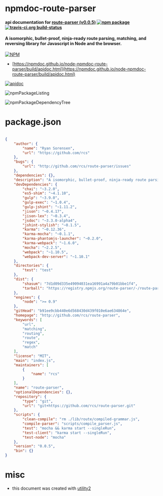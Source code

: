 # npmdoc-route-parser

#### api documentation for  [route-parser (v0.0.5)](http://github.com/rcs/route-parser)  [![npm package](https://img.shields.io/npm/v/npmdoc-route-parser.svg?style=flat-square)](https://www.npmjs.org/package/npmdoc-route-parser) [![travis-ci.org build-status](https://api.travis-ci.org/npmdoc/node-npmdoc-route-parser.svg)](https://travis-ci.org/npmdoc/node-npmdoc-route-parser)

#### A isomorphic, bullet-proof, ninja-ready route parsing, matching, and reversing library for Javascript in Node and the browser.

[![NPM](https://nodei.co/npm/route-parser.png?downloads=true&downloadRank=true&stars=true)](https://www.npmjs.com/package/route-parser)

- [https://npmdoc.github.io/node-npmdoc-route-parser/build/apidoc.html](https://npmdoc.github.io/node-npmdoc-route-parser/build/apidoc.html)

[![apidoc](https://npmdoc.github.io/node-npmdoc-route-parser/build/screenCapture.buildCi.browser.%252Ftmp%252Fbuild%252Fapidoc.html.png)](https://npmdoc.github.io/node-npmdoc-route-parser/build/apidoc.html)

![npmPackageListing](https://npmdoc.github.io/node-npmdoc-route-parser/build/screenCapture.npmPackageListing.svg)

![npmPackageDependencyTree](https://npmdoc.github.io/node-npmdoc-route-parser/build/screenCapture.npmPackageDependencyTree.svg)



# package.json

```json

{
    "author": {
        "name": "Ryan Sorensen",
        "url": "https://github.com/rcs"
    },
    "bugs": {
        "url": "http://github.com/rcs/route-parser/issues"
    },
    "dependencies": {},
    "description": "A isomorphic, bullet-proof, ninja-ready route parsing, matching, and reversing library for Javascript in Node and the browser. ",
    "devDependencies": {
        "chai": "~3.2.0",
        "es5-shim": "~4.1.10",
        "gulp": "~3.9.0",
        "gulp-exec": "~1.0.4",
        "gulp-jshint": "~1.11.2",
        "jison": "~0.4.17",
        "jison-lex": "~0.3.4",
        "jsdoc": "~3.3.0-alpha4",
        "jshint-stylish": "~0.1.5",
        "karma": "~0.12.36",
        "karma-mocha": "~0.1.1",
        "karma-phantomjs-launcher": "~0.2.0",
        "karma-webpack": "~1.6.0",
        "mocha": "~2.2.5",
        "webpack": "~1.10.5",
        "webpack-dev-server": "~1.10.1"
    },
    "directories": {
        "test": "test"
    },
    "dist": {
        "shasum": "7d1d09d335e49094031ea16991a4a79b01bbe1f4",
        "tarball": "https://registry.npmjs.org/route-parser/-/route-parser-0.0.5.tgz"
    },
    "engines": {
        "node": ">= 0.9"
    },
    "gitHead": "b91ee9cbb440e6d568430d439f010e6ae634864e",
    "homepage": "http://github.com/rcs/route-parser",
    "keywords": [
        "url",
        "matching",
        "routing",
        "route",
        "regex",
        "match"
    ],
    "license": "MIT",
    "main": "index.js",
    "maintainers": [
        {
            "name": "rcs"
        }
    ],
    "name": "route-parser",
    "optionalDependencies": {},
    "repository": {
        "type": "git",
        "url": "git+https://github.com/rcs/route-parser.git"
    },
    "scripts": {
        "clean-compile": "rm ./lib/route/compiled-grammar.js",
        "compile-parser": "scripts/compile_parser.js",
        "test": "mocha && karma start --singleRun",
        "test-client": "karma start --singleRun",
        "test-node": "mocha"
    },
    "version": "0.0.5",
    "bin": {}
}
```



# misc
- this document was created with [utility2](https://github.com/kaizhu256/node-utility2)
